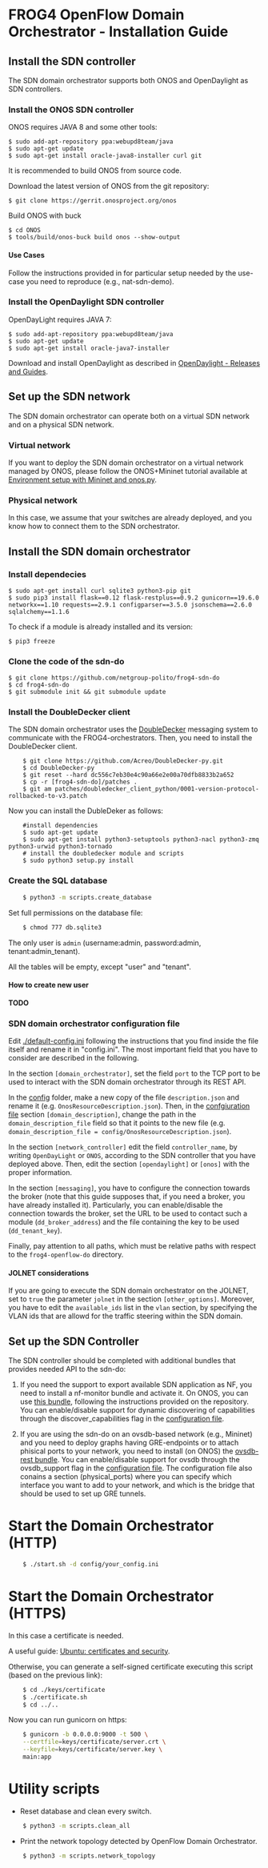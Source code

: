 # FROG4 OpenFlow Domain Orchestrator - Installation Guide

## Install the SDN controller 

The SDN domain orchestrator supports both ONOS and OpenDaylight as SDN controllers.

### Install the ONOS SDN controller

ONOS requires JAVA 8 and some other tools:

	$ sudo add-apt-repository ppa:webupd8team/java
	$ sudo apt-get update
	$ sudo apt-get install oracle-java8-installer curl git

It is recommended to build ONOS from source code.

Download the latest version of ONOS from the git repository:

	$ git clone https://gerrit.onosproject.org/onos

Build ONOS with buck

	$ cd ONOS
	$ tools/build/onos-buck build onos --show-output

#### Use Cases

Follow the instructions provided in [](use_cases/) for particular setup needed by the use-case you need to reproduce (e.g., nat-sdn-demo).

### Install the OpenDaylight SDN controller

OpenDayLight requires JAVA 7:

	$ sudo add-apt-repository ppa:webupd8team/java
	$ sudo apt-get update
	$ sudo apt-get install oracle-java7-installer

Download and install OpenDaylight as described in [OpenDaylight - Releases and Guides](https://www.opendaylight.org/downloads).


## Set up the SDN network

The SDN domain orchestrator can operate both on a virtual SDN network and on a physical SDN network.

### Virtual network
If you want to deploy the SDN domain orchestrator on a virtual network managed by ONOS, please follow the ONOS+Mininet tutorial available at [Environment setup with Mininet and onos.py](https://wiki.onosproject.org/display/test/Environment+setup+with+Mininet+and+onos.py).

### Physical network

In this case, we assume that your switches are already deployed, and you know how to connect them to the SDN orchestrator.

## Install the SDN domain orchestrator

### Install dependecies

	$ sudo apt-get install curl sqlite3 python3-pip git
	$ sudo pip3 install flask==0.12 flask-restplus==0.9.2 gunicorn==19.6.0 networkx==1.10 requests==2.9.1 configparser==3.5.0 jsonschema==2.6.0 sqlalchemy==1.1.6

To check if a module is already installed and its version:

	$ pip3 freeze
	
### Clone the code of the sdn-do

	$ git clone https://github.com/netgroup-polito/frog4-sdn-do
	$ cd frog4-sdn-do
	$ git submodule init && git submodule update
	
### Install the DoubleDecker client
The SDN domain orchestrator uses the [DoubleDecker](https://github.com/Acreo/DoubleDecker-py) messaging system to communicate with the FROG4-orchestrators. Then, you need to install the DoubleDecker client.

		$ git clone https://github.com/Acreo/DoubleDecker-py.git		
		$ cd DoubleDecker-py
		$ git reset --hard dc556c7eb30e4c90a66e2e00a70dfb8833b2a652
		$ cp -r [frog4-sdn-do]/patches .
		$ git am patches/doubledecker_client_python/0001-version-protocol-rollbacked-to-v3.patch
		
Now you can install the DubleDeker as follows:

		#install dependencies 
		$ sudo apt-get update
		$ sudo apt-get install python3-setuptools python3-nacl python3-zmq python3-urwid python3-tornado
		# install the doubledecker module and scripts
		$ sudo python3 setup.py install
		
### Create the SQL database
```sh
	$ python3 -m scripts.create_database
```
Set full permissions on the database file:
```sh
	$ chmod 777 db.sqlite3
```
The only user is `admin` (username:admin, password:admin, tenant:admin_tenant).

All the tables will be empty, except "user" and "tenant".

#### How to create new user

**TODO**

### SDN domain orchestrator configuration file

Edit [./default-config.ini](/config/default-config.ini) following the instructions that you find inside the file itself and rename it in "config.ini".
The most important field that you have to consider are described in the following.

In the section `[domain_orchestrator]`, set the field `port` to the TCP port to be used to interact with the SDN domain orchestrator through its REST API.

In the [config](/config/) folder, make a new copy of the file `description.json` and rename it (e.g. `OnosResourceDescription.json`). Then, in the [confgiuration file](/config/default-config.ini) section `[domain_description]`, change the path in the `domain_description_file` field so that it points to the new file (e.g. `domain_description_file = config/OnosResourceDescription.json`).

In the section `[network_controller]` edit the field `controller_name`, by writing `OpenDayLight` or `ONOS`, according to the SDN controller that you have deployed above.
Then, edit the section `[opendaylight]` or `[onos]` with the proper information.

In the section `[messaging]`, you have to configure the connection towards the broker (note that this guide supposes that, if you need a broker, you have already installed it). Particularly, you can enable/disable the connection towards the broker, set the URL to be used to contact such a module (`dd_broker_address`) and the file containing the key to be used (`dd_tenant_key`).

Finally, pay attention to all paths, which must be relative paths with respect to the `frog4-openflow-do` directory.

#### JOLNET considerations

If you are going to execute the SDN domain orchestrator on the JOLNET, set to `true` the parameter `jolnet` in the section `[other_options]`. 
Moreover, you have to edit the `available_ids` list in the `vlan` section, by specifying the VLAN ids that are allowd for the traffic steering within the SDN domain.

## Set up the SDN Controller

The SDN controller should be completed with additional bundles that provides needed API to the sdn-do:

1) If you need the support to export available SDN application as NF, you need to install a nf-monitor bundle and activate it. On ONOS, you can use [this bundle](https://github.com/netgroup-polito/onos-applications/tree/master/apps-capabilities), following the instructions provided on the repository. You can enable/disable support for dynamic discovering of capabilities through the discover_capabilities flag in the [configuration file](/config/default-config.ini).

2) If you are using the sdn-do on an ovsdb-based network (e.g., Mininet) and you need to deploy graphs having GRE-endpoints or to attach phisical ports to your network, you need to install (on ONOS) the [ovsdb-rest bundle](https://github.com/opennetworkinglab/onos-app-samples/tree/master/ovsdb-rest). You can enable/disable support for ovsdb through the ovsdb_support flag in the [configuration file](/config/default-config.ini). The configuration file also conains a section (physical_ports) where you can specify which interface you want to add to your network, and which is the bridge that should be used to set up GRE tunnels.


# Start the Domain Orchestrator (HTTP)
```sh
	$ ./start.sh -d config/your_config.ini
```
# Start the Domain Orchestrator (HTTPS)

In this case a certificate is needed.

A useful guide: [Ubuntu: certificates and security](https://help.ubuntu.com/12.04/serverguide/certificates-and-security.html).

Otherwise, you can generate a self-signed certificate executing this script (based on the previous link):
```sh
	$ cd ./keys/certificate
	$ ./certificate.sh
	$ cd ../..
```

Now you can run gunicorn on https:
```sh
	$ gunicorn -b 0.0.0.0:9000 -t 500 \
	--certfile=keys/certificate/server.crt \
	--keyfile=keys/certificate/server.key \
	main:app
```

# Utility scripts

* Reset database and clean every switch.
```sh
	$ python3 -m scripts.clean_all
```

* Print the network topology detected by OpenFlow Domain Orchestrator.
```sh
	$ python3 -m scripts.network_topology
```
